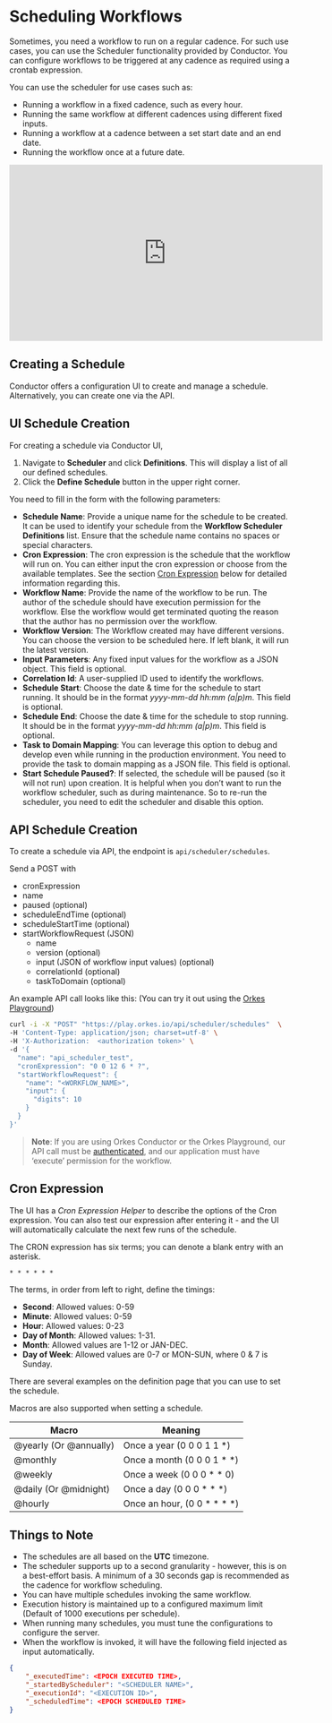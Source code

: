 # Scheduling Workflows

Sometimes, you need a workflow to run on a regular cadence. For such use cases, you can use the Scheduler functionality provided by Conductor. You can configure workflows to be triggered at any cadence as required using a crontab expression.

You can use the scheduler for use cases such as:

* Running a workflow in a fixed cadence, such as every hour.
* Running the same workflow at different cadences using different fixed inputs.
* Running a workflow at a cadence between a set start date and an end date.
* Running the workflow once at a future date.


<p align="center"><iframe width="560" height="315" src="https://www.youtube.com/embed/S5Ya4BP7wRk" title="YouTube video player" frameborder="0" allow="accelerometer; autoplay; clipboard-write; encrypted-media; gyroscope; picture-in-picture" allowfullscreen></iframe></p>


## Creating a Schedule

Conductor offers a configuration UI to create and manage a schedule. Alternatively, you can create one via the API.

##  UI Schedule Creation

For creating a schedule via Conductor UI,
1. Navigate to **Scheduler** and click **Definitions**. This will display a list of all our defined schedules.
2. Click the **Define Schedule** button in the upper right corner. 

You need to fill in the form with the following parameters:

* **Schedule Name**: Provide a unique name for the schedule to be created. It can be used to identify your schedule from the **Workflow Scheduler Definitions** list. Ensure that the schedule name contains no spaces or special characters.
* **Cron Expression**: The cron expression is the schedule that the workflow will run on. You can either input the cron expression or choose from the available templates. See the section [Cron Expression](#cron-expression) below for detailed information regarding this.
* **Workflow Name**: Provide the name of the workflow to be run. The author of the schedule should have execution permission for the workflow. Else the workflow would get terminated quoting the reason that the author has no permission over the workflow.
* **Workflow Version**: The Workflow created may have different versions. You can choose the version to be scheduled here. If left blank, it will run the latest version.
* **Input Parameters**: Any fixed input values for the workflow as a JSON object. This field is optional.
* **Correlation Id**: A user-supplied ID used to identify the workflows.
* **Schedule Start**: Choose the date & time for the schedule to start running. It should be in the format *yyyy-mm-dd hh:mm (a|p)m*. This field is optional.
* **Schedule End**: Choose the date & time for the schedule to stop running. It should be in the format *yyyy-mm-dd hh:mm (a|p)m*. This field is optional.
* **Task to Domain Mapping**: You can leverage this option to debug and develop even while running in the production environment. You need to provide the task to domain mapping as a JSON file. This field is optional.
* **Start Schedule Paused?**:  If selected, the schedule will be paused (so it will not run) upon creation. It is helpful when you don’t want to run the workflow scheduler, such as during maintenance. So to re-run the scheduler, you need to edit the scheduler and disable this option.

## API Schedule Creation

To create a schedule via API, the endpoint is ```api/scheduler/schedules```.

Send a POST with 

* cronExpression
* name
* paused (optional)
* scheduleEndTime (optional)
* scheduleStartTime (optional)
* startWorkflowRequest (JSON)
    * name 
    * version (optional)
    * input (JSON of workflow input values) (optional)
    * correlationId (optional)
    * taskToDomain (optional)

An example API call looks like this: (You can try it out using the [Orkes Playground](https://play.orkes.io))


```bash
curl -i -X "POST" "https://play.orkes.io/api/scheduler/schedules"  \
-H 'Content-Type: application/json; charset=utf-8' \
-H 'X-Authorization:  <authorization token>' \
-d '{
  "name": "api_scheduler_test",
  "cronExpression": "0 0 12 6 * ?",
  "startWorkflowRequest": {
    "name": "<WORKFLOW_NAME>",
    "input": {
      "digits": 10
    }
  }
}'
```

> **Note**: If you are using Orkes Conductor or the Orkes Playground, our API call must be [authenticated](https://orkes.io/content/docs/getting-started/concepts/access-control), and our application must have ‘execute’ permission for the workflow.

## Cron Expression

The UI has a *Cron Expression Helper* to describe the options of the Cron expression. You can also test our expression after entering it - and the UI will automatically calculate the next few runs of the schedule.

The CRON expression has six terms; you can denote a blank entry with an asterisk.

```
* * * * * *
```

The terms, in order from left to right, define the timings:

* **Second**: Allowed values: 0-59
* **Minute**: Allowed values: 0-59
* **Hour**: Allowed values: 0-23
* **Day of Month**: Allowed values: 1-31.
* **Month**: Allowed values are 1-12 or JAN-DEC.
* **Day of Week**: Allowed values are 0-7 or MON-SUN, where 0 & 7 is Sunday.

There are several examples on the definition page that you can use to set the schedule.

Macros are also supported when setting a schedule.

|Macro	|Meaning|
| --- | ----------- |
|@yearly (Or @annually)|Once a year (0 0 0 1 1 *)|
|@monthly|Once a month (0 0 0 1 * *)|
|@weekly|Once a week (0 0 0 * * 0)|
|@daily (Or @midnight)|Once a day (0 0 0 * * *)|
|@hourly |Once an hour, (0 0 * * * *)|

## Things to Note

* The schedules are all based on the **UTC** timezone.
* The scheduler supports up to a second granularity - however, this is on a best-effort basis. A minimum of a 30 seconds gap is recommended as the cadence for workflow scheduling.
* You can have multiple schedules invoking the same workflow.
* Execution history is maintained up to a configured maximum limit (Default of 1000 executions per schedule).
* When running many schedules, you must tune the configurations to configure the server.
* When the workflow is invoked, it will have the following field injected as input automatically.
```json
{
    "_executedTime": <EPOCH EXECUTED TIME>,
    "_startedByScheduler": "<SCHEDULER NAME>",
    "_executionId": "<EXECUTION ID>",
    "_scheduledTime": <EPOCH SCHEDULED TIME>
}
```

